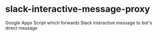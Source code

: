 # slack-interactive-message-proxy
Google Apps Script which forwards Slack interactive message to bot's direct message
